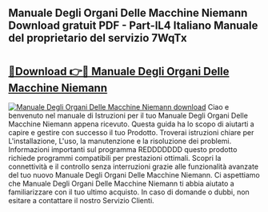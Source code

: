 ## Manuale Degli Organi Delle Macchine Niemann Download gratuit PDF - Part-lL4 Italiano Manuale del proprietario del servizio 7WqTx

# <h2><a href="http://dffacl.blite.top/?on=Manuale+Degli+Organi+Delle+Macchine+Niemann">🔗Download 👉🔴 Manuale Degli Organi Delle Macchine Niemann</a></h2>

[![Manuale Degli Organi Delle Macchine Niemann download](https://i.imgur.com/lujVjoI.png)](http://dffacl.blite.top/?on=Manuale+Degli+Organi+Delle+Macchine+Niemann)
Ciao e benvenuto nel manuale di Istruzioni per il tuo Manuale Degli Organi Delle Macchine Niemann appena ricevuto. Questa guida ha lo scopo di aiutarti a capire e gestire con successo il tuo Prodotto. Troverai istruzioni chiare per L'installazione, L'uso, la manutenzione e la risoluzione dei problemi. Informazioni importanti sul programma REDDDDDDD questo prodotto richiede programmi compatibili per prestazioni ottimali. Scopri la connettività e il controllo senza interruzioni grazie alle funzionalità avanzate del tuo nuovo Manuale Degli Organi Delle Macchine Niemann. Ci aspettiamo che Manuale Degli Organi Delle Macchine Niemann ti abbia aiutato a familiarizzare con il tuo ultimo acquisto. In caso di domande o dubbi, non esitare a contattare il nostro Servizio Clienti.
